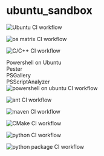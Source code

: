 # ubuntu_sandbox

![Ubuntu CI workflow](https://github.com/githubfoam/ubuntu_sandbox/workflows/Ubuntu%20CI%20workflow/badge.svg?branch=main)  

![os matrix CI workflow](https://github.com/githubfoam/ubuntu_sandbox/workflows/os%20matrix%20CI%20workflow/badge.svg?branch=main)  

![C/C++ CI workflow](https://github.com/githubfoam/ubuntu_sandbox/workflows/C/C++%20CI%20workflow/badge.svg?branch=main)  

Powershell on Ubuntu  
Pester  
PSGallery  
PSScriptAnalyzer  
![powershell on ubuntu CI workflow](https://github.com/githubfoam/ubuntu_sandbox/workflows/powershell%20on%20ubuntu%20CI%20workflow/badge.svg?branch=main)  

![ant CI workflow](https://github.com/githubfoam/ubuntu_sandbox/workflows/ant%20CI%20workflow/badge.svg?branch=main)  

![maven CI workflow](https://github.com/githubfoam/ubuntu_sandbox/workflows/maven%20CI%20workflow/badge.svg?branch=main)  

![CMake CI workflow](https://github.com/githubfoam/ubuntu_sandbox/workflows/CMake%20CI%20workflow/badge.svg?branch=main)  

![python CI workflow](https://github.com/githubfoam/ubuntu_sandbox/workflows/python%20CI%20workflow/badge.svg?branch=main)  

![python package CI workflow](https://github.com/githubfoam/ubuntu_sandbox/workflows/python%20package%20CI%20workflow/badge.svg?branch=main)
